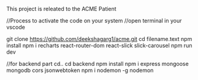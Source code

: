 This project is releated to the ACME Patient

 //Process to activate the code on your system
 //open terminal in your vscode

 git clone https://github.com/deekshagarg1/acme.git
 cd filename.text
 npm install
 npm i recharts react-router-dom react-slick slick-carousel
 npm run dev


 //for backend part
 cd..
 cd backend
 npm install
 npm i express mongoose mongodb cors jsonwebtoken
 npm i nodemon -g
 nodemon
 
 
 
